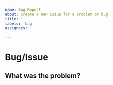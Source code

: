 ```yaml
---
name: Bug Report
about: Create a new issue for a problem or bug
title: ''
labels: 'bug'
assignees: ''

---
```


# Bug/Issue

<!-- uncomment sections that might provide value for your particular issue -->

## What was the problem?

<!-- enter description or expected/actual behavior -->

<!--
## Reproduction steps

1. Step 1
1. Step 2
-->

<!--
## Environment

* URL:
* Device: mobile/desktop
* OS:
* Browser:
-->

<!--
## Screenshots

-->
